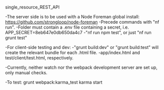 single_resource_REST_API

-The server side is to be used with a Node Foreman global install: https://github.com/strongloop/node-foreman
-Precede commands with "nf run".
-Folder must contain a .env file containing a secret, i.e. APP_SECRET=8eb647e0db650da4c7
-"nf run npm test", or just "nf run grunt test"

-For client-side testing and dev:
-"grunt build:dev" or "grunt build:test" will create the relevant bundle for each .html file.
  -app/index.html and test/client/test.html, respectively.

-Currently, neither watch nor the webpack development server are set up, only manual checks.

-To test:
grunt webpack:karma_test
karma start